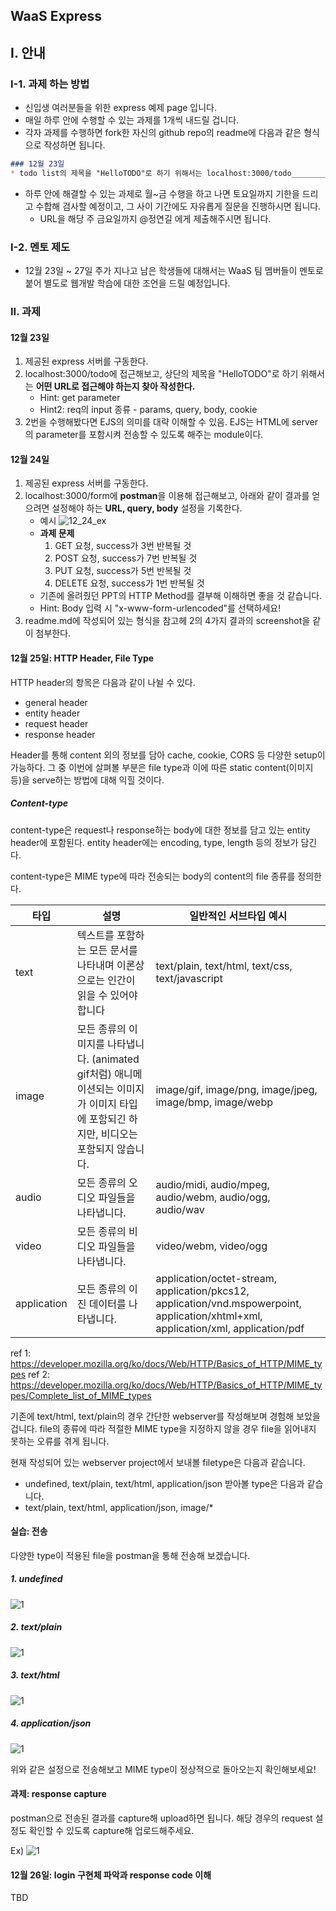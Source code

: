 ## WaaS Express

## I. 안내
### I-1. 과제 하는 방법
* 신입생 여러분들을 위한 express 예제 page 입니다.
* 매일 하루 안에 수행할 수 있는 과제를 1개씩 내드릴 겁니다.
* 각자 과제를 수행하면 fork한 자신의 github repo의 readme에 다음과 같은 형식으로 작성하면 됩니다.

``` markdown
### 12월 23일
* todo list의 제목을 "HelloTODO"로 하기 위해서는 localhost:3000/todo________ 로 접근해야 함
```

* 하루 안에 해결할 수 있는 과제로 월~금 수행을 하고 나면 토요일까지 기한을 드리고 수합해 검사할 예정이고, 그 사이 기간에도 자유롭게 질문을 진행하시면 됩니다.
    * URL을 해당 주 금요일까지 @정연길 에게 제출해주시면 됩니다.

### I-2. 멘토 제도
* 12월 23일 ~ 27일 주가 지나고 남은 학생들에 대해서는 WaaS 팀 멤버들이 멘토로 붙어 별도로 웹개발 학습에 대한 조언을 드릴 예정입니다. 

### II. 과제

#### 12월 23일
1. 제공된 express 서버를 구동한다.
2. localhost:3000/todo에 접근해보고, 상단의 제목을 "HelloTODO"로 하기 위해서는 **어떤 URL로 접근해야 하는지 찾아 작성한다.**
    * Hint: get parameter
    * Hint2: req의 input 종류 - params, query, body, cookie
3. 2번을 수행해봤다면 EJS의 의미를 대략 이해할 수 있음. EJS는 HTML에 server의 parameter를 포함시켜 전송할 수 있도록 해주는 module이다.

#### 12월 24일
1. 제공된 express 서버를 구동한다.
2. localhost:3000/form에 **postman**을 이용해 접근해보고, 아래와 같이 결과를 얻으려면 설정해야 하는 **URL, query, body** 설정을 기록한다.
    * 예시
    ![12_24_ex](./docsimg/12_24_example.png)
    * **과제 문제**
        1. GET 요청, success가 3번 반복될 것
        2. POST 요청, success가 7번 반복될 것
        3. PUT 요청, success가 5번 반복될 것
        4. DELETE 요청, success가 1번 반복될 것
    * 기존에 올려줬던 PPT의 HTTP Method를 결부해 이해하면 좋을 것 같습니다.
    * Hint: Body 입력 시 "x-www-form-urlencoded"를 선택하세요!
3. readme.md에 작성되어 있는 형식을 참고헤 2의 4가지 결과의 screenshot을 같이 첨부한다.

#### 12월 25일: HTTP Header, File Type
HTTP header의 항목은 다음과 같이 나뉠 수 있다.
* general header
* entity header
* request header
* response header

Header를 통해 content 외의 정보를 담아 cache, cookie, CORS 등 다양한 setup이 가능하다.
그 중 이번에 살펴볼 부분은 file type과 이에 따른 static content(이미지 등)을 serve하는 방법에 대해 익힐 것이다.

##### Content-type
content-type은 request나 response하는 body에 대한 정보를 담고 있는 entity header에 포함된다. entity header에는 encoding, type, length 등의 정보가 담긴다.

content-type은 MIME type에 따라 전송되는 body의 content의 file 종류를 정의한다. 

|타입 |설명 |일반적인 서브타입 예시 |
|-|-|-|
|text|텍스트를 포함하는 모든 문서를 나타내며 이론상으로는 인간이 읽을 수 있어야 합니다|text/plain, text/html, text/css, text/javascript|
|image|모든 종류의 이미지를 나타냅니다. (animated gif처럼) 애니메이션되는 이미지가 이미지 타입에 포함되긴 하지만, 비디오는 포함되지 않습니다.|image/gif, image/png, image/jpeg, image/bmp, image/webp|
|audio|모든 종류의 오디오 파일들을 나타냅니다.|audio/midi, audio/mpeg, audio/webm, audio/ogg, audio/wav|
|video|모든 종류의 비디오 파일들을 나타냅니다.|video/webm, video/ogg|
|application|모든 종류의 이진 데이터를 나타냅니다.|application/octet-stream, application/pkcs12, application/vnd.mspowerpoint, application/xhtml+xml, application/xml,  application/pdf|
ref 1: https://developer.mozilla.org/ko/docs/Web/HTTP/Basics_of_HTTP/MIME_types
ref 2: https://developer.mozilla.org/ko/docs/Web/HTTP/Basics_of_HTTP/MIME_types/Complete_list_of_MIME_types

기존에 text/html, text/plain의 경우 간단한 webserver를 작성해보며 경험해 보았을 겁니다. file의 종류에 따라 적절한 MIME type을 지정하지 않을 경우 file을 읽어내지 못하는 오류를 겪게 됩니다. 

현재 작성되어 있는 webserver project에서 보내볼 filetype은 다음과 같습니다.
* undefined, text/plain, text/html, application/json
받아볼 type은 다음과 같습니다.
* text/plain, text/html, application/json, image/*

#### 실습: 전송
다양한 type이 적용된 file을 postman을 통해 전송해 보겠습니다.
##### 1. undefined
![1](./docsimg/12_25_ex1.png)
##### 2. text/plain
![1](./docsimg/12_25_ex2.png)
##### 3. text/html
![1](./docsimg/12_25_ex3.png)
##### 4. application/json
![1](./docsimg/12_25_ex4.png)

위와 같은 설정으로 전송해보고 MIME type이 정상적으로 돌아오는지 확인해보세요!

#### 과제: response capture
postman으로 전송된 결과를 capture해 upload하면 됩니다.
해당 경우의 request 설정도 확인할 수 있도록 capture해 업로드해주세요.

Ex) 
![1](./docsimg/12_25_ex5.png)

#### 12월 26일: login 구현체 파악과 response code 이해
TBD
